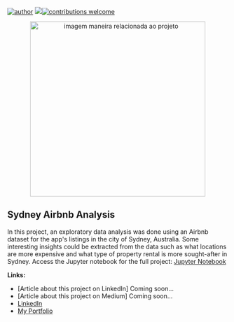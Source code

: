 [![author](https://img.shields.io/badge/author-thiago--amaral-blue)](https://www.linkedin.com/in/thiago-amaral-a6621436/) [![](https://img.shields.io/badge/python-3.7+-blue.svg)](https://www.python.org/downloads/release/python-365/)[![contributions welcome](https://img.shields.io/badge/contributions-welcome-brightgreen.svg?style=flat)](https://github.com/thiago-amaral/data_science_portfolio/issues)

<p align="center">
  <img src="https://cdn.pixabay.com/photo/2020/10/03/16/14/sydney-opera-house-5623887_1280.png" alt="imagem maneira relacionada ao projeto"height=400px >
</p>

## Sydney Airbnb Analysis

In this project, an exploratory data analysis was done using an Airbnb dataset for the app's listings in the city of Sydney, Australia. Some interesting insights could be extracted from the data such as what locations are more expensive and what type of property rental is more sought-after in Sydney. Access the Jupyter notebook for the full project: [Jupyter Notebook](https://github.com/thiago-amaral/airbnb-analysis-sydney/blob/main/airbnb-analysis-sydney.ipynb)

**Links:**
* [Article about this project on LinkedIn] Coming soon...
* [Article about this project on Medium] Coming soon...
* [LinkedIn](https://www.linkedin.com/in/thiago-amaral-a6621436/)
* [My Portfolio](https://github.com/thiago-amaral/data_science_portfolio)

